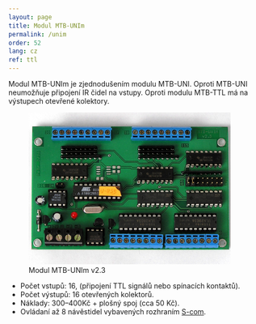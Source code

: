 ```yaml
---
layout: page
title: Modul MTB-UNIm
permalink: /unim
order: 52
lang: cz
ref: ttl
---
```


Modul MTB-UNIm je zjednodušením modulu MTB-UNI. Oproti MTB-UNI neumožňuje
připojení IR čidel na vstupy. Oproti modulu MTB-TTL má na výstupech otevřené
kolektory.

<figure>
<img src="/assets/img/mtbunim23_foto.jpg" alt="Modul MTB-UNIm v2.3" style="max-width: 400px" />
<figcaption>Modul MTB-UNIm v2.3</figcaption>
</figure>

 * Počet vstupů: 16, (připojení TTL signálů nebo spínacích kontaktů).
 * Počet výstupů: 16 otevřených kolektorů.
 * Náklady: 300–400Kč + plošný spoj (cca 50 Kč).
 * Ovládaní až 8 návěstidel vybavených rozhraním
   [S-com](https://www.mtb-model.com/elektro/s-com.htm).
